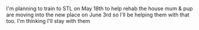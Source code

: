 I'm planning to train to STL on May 18th to help rehab the house mum & pup are moving into the new place on June 3rd so I'll be helping them with that too. I'm thinking I'll stay with them

